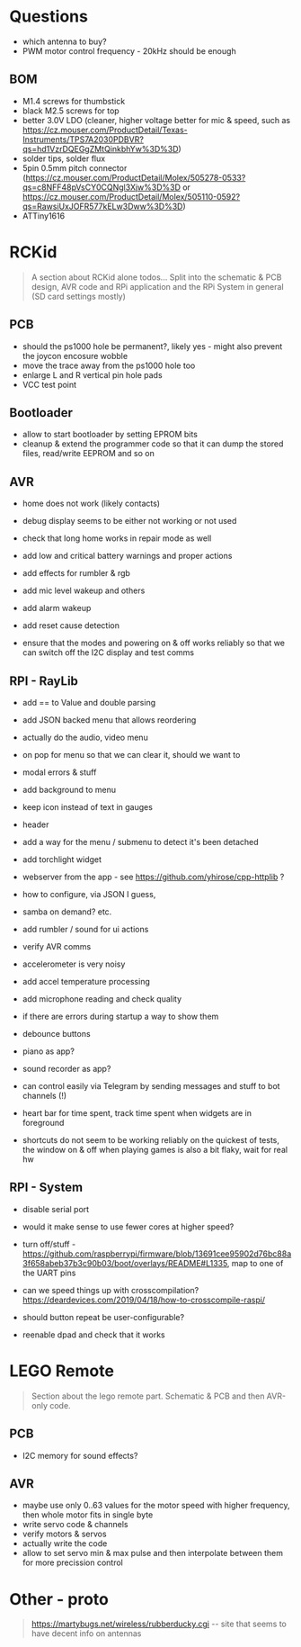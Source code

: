 # Questions

- which antenna to buy? 
- PWM motor control frequency - 20kHz should be enough

## BOM

- M1.4 screws for thumbstick
- black M2.5 screws for top
- better 3.0V LDO (cleaner, higher voltage better for mic & speed, such as https://cz.mouser.com/ProductDetail/Texas-Instruments/TPS7A2030PDBVR?qs=hd1VzrDQEGgZMtQinkbhYw%3D%3D)
- solder tips, solder flux
- 5pin 0.5mm pitch connector (https://cz.mouser.com/ProductDetail/Molex/505278-0533?qs=c8NFF48pVsCY0CQNgl3Xjw%3D%3D or https://cz.mouser.com/ProductDetail/Molex/505110-0592?qs=RawsiUxJOFR577kELw3Dww%3D%3D)
- ATTiny1616

# RCKid

> A section about RCKid alone todos... Split into the schematic & PCB design, AVR code and RPi application and the RPi System in general (SD card settings mostly)

## PCB

- should the ps1000 hole be permanent?, likely yes - might also prevent the joycon encosure wobble 
- move the trace away from the ps1000 hole too
- enlarge L and R vertical pin hole pads
- VCC test point

## Bootloader

- allow to start bootloader by setting EPROM bits
- cleanup & extend the programmer code so that it can dump the stored files, read/write EEPROM and so on

## AVR

- home does not work (likely contacts)

- debug display seems to be either not working or not used
- check that long home works in repair mode as well
- add low and critical battery warnings and proper actions
- add effects for rumbler & rgb 
- add mic level wakeup and others
- add alarm wakeup
- add reset cause detection

- ensure that the modes and powering on & off works reliably so that we can switch off the I2C display and test comms

## RPI - RayLib

- add == to Value and double parsing

- add JSON backed menu that allows reordering
- actually do the audio, video menu
- on pop for menu so that we can clear it, should we want to

- modal errors & stuff

- add background to menu 
- keep icon instead of text in gauges

- header
- add a way for the menu / submenu to detect it's been detached
- add torchlight widget
- webserver from the app - see https://github.com/yhirose/cpp-httplib ?

- how to configure, via JSON I guess,
- samba on demand? etc.

- add rumbler / sound for ui actions

- verify AVR comms
- accelerometer is very noisy
- add accel temperature processing

- add microphone reading and check quality 
- if there are errors during startup a way to show them
- debounce buttons

- piano as app?
- sound recorder as app?  

- can control easily via Telegram by sending messages and stuff to bot channels (!)
- heart bar for time spent, track time spent when widgets are in foreground


- shortcuts do not seem to be working reliably on the quickest of tests, the window on & off when playing games is also a bit flaky, wait for real hw


## RPI - System

- disable serial port
- would it make sense to use fewer cores at higher speed? 

- turn off/stuff - https://github.com/raspberrypi/firmware/blob/13691cee95902d76bc88a3f658abeb37b3c90b03/boot/overlays/README#L1335, map to one of the UART pins 

- can we speed things up with crosscompilation? https://deardevices.com/2019/04/18/how-to-crosscompile-raspi/

- should button repeat be user-configurable? 
- reenable dpad and check that it works

# LEGO Remote

> Section about the lego remote part. Schematic & PCB and then AVR-only code. 

## PCB

- I2C memory for sound effects? 

## AVR

- maybe use only 0..63 values for the motor speed with higher frequency, then whole motor fits in single byte 
- write servo code & channels
- verify motors & servos
- actually write the code
- allow to set servo min & max pulse and then interpolate between them for more precission control

# Other - proto

> https://martybugs.net/wireless/rubberducky.cgi -- site that seems to have decent info on antennas

